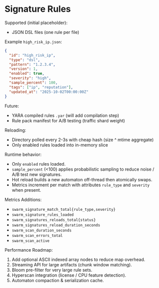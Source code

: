 # Signature Rules

Supported (initial placeholder):
- JSON DSL files (one rule per file)

Example `high_risk_ip.json`:
```json
{
  "id": "high_risk_ip",
  "type": "dsl",
  "pattern": "1.2.3.4",
  "version": 1,
  "enabled": true,
  "severity": "high",
  "sample_percent": 100,
  "tags": ["ip", "reputation"],
  "updated_at": "2025-10-02T00:00:00Z"
}
```

Future:
- YARA compiled rules `.yar` (will add compilation step)
- Rule pack manifest for A/B testing (traffic shard weight)

Reloading:
- Directory polled every 2-3s with cheap hash (size ^ mtime aggregate)
- Only enabled rules loaded into in-memory slice

Runtime behavior:
- Only `enabled` rules loaded.
- `sample_percent` (<100) applies probabilistic sampling to reduce noise / A/B test new signatures.
- Hot reload builds a new automaton off-thread then atomically swaps.
- Metrics increment per match with attributes `rule_type` and `severity` when present.

Metrics Additions:
- `swarm_signature_match_total{rule_type,severity}`
- `swarm_signature_rules_loaded`
- `swarm_signatures_reloads_total{status}`
- `swarm_signatures_reload_duration_seconds`
- `swarm_scan_duration_seconds`
- `swarm_scan_errors_total`
- `swarm_scan_active`

Performance Roadmap:
1. Add optional ASCII indexed array nodes to reduce map overhead.
2. Streaming API for large artifacts (chunk window matching).
3. Bloom pre-filter for very large rule sets.
4. Hyperscan integration (license / CPU feature detection).
5. Automaton compaction & serialization cache.
